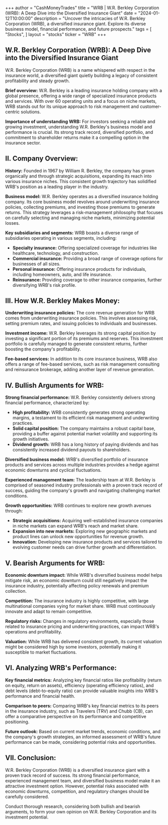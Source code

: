 +++
author = "CashMoneyTrades"
title = "WRB |  W.R. Berkley Corporation (WRB): A Deep Dive into the Diversified Insurance Giant"
date = "2024-01-12T10:00:00"
description = "Uncover the intricacies of W.R. Berkley Corporation (WRB), a diversified insurance giant. Explore its diverse business model, financial performance, and future prospects."
tags = [
"Stocks",
]
layout = "stocks"
ticker = "WRB"
+++
        


## W.R. Berkley Corporation (WRB): A Deep Dive into the Diversified Insurance Giant

W.R. Berkley Corporation (WRB) is a name whispered with respect in the insurance world, a diversified giant quietly building a legacy of consistent profitability and steady growth.

**Brief overview:** W.R. Berkley is a leading insurance holding company with a global presence, offering a wide range of specialized insurance products and services. With over 60 operating units and a focus on niche markets, WRB stands out for its unique approach to risk management and customer-centric solutions. 

**Importance of understanding WRB:**  For investors seeking a reliable and growing investment, understanding W.R. Berkley's business model and performance is crucial. Its strong track record, diversified portfolio, and commitment to shareholder returns make it a compelling option in the insurance sector. 

## II. Company Overview:

**History:**  Founded in 1967 by William R. Berkley, the company has grown organically and through strategic acquisitions, expanding its reach into various insurance niches. This consistent growth trajectory has solidified WRB's position as a leading player in the industry.

**Business model:** W.R. Berkley operates as a diversified insurance holding company. Its core business model revolves around underwriting insurance policies, collecting premiums, and investing those premiums to generate returns.  This strategy leverages a risk-management philosophy that focuses on carefully selecting and managing niche markets, minimizing potential losses. 

**Key subsidiaries and segments:**  WRB boasts a diverse range of subsidiaries operating in various segments, including:

* **Specialty insurance:**  Offering specialized coverage for industries like healthcare, technology, and construction.
* **Commercial insurance:**  Providing a broad range of coverage options for businesses of all sizes.
* **Personal insurance:**  Offering insurance products for individuals, including homeowners, auto, and life insurance.
* **Reinsurance:**  Providing coverage to other insurance companies, further diversifying WRB's risk profile.

## III. How W.R. Berkley Makes Money:

**Underwriting insurance policies:**  The core revenue generation for WRB comes from underwriting insurance policies. This involves assessing risk, setting premium rates, and issuing policies to individuals and businesses.

**Investment income:**  W.R. Berkley leverages its strong capital position by investing a significant portion of its premiums and reserves. This investment portfolio is carefully managed to generate consistent returns, further boosting the company's profitability. 

**Fee-based services:**  In addition to its core insurance business, WRB also offers a range of fee-based services, such as risk management consulting and reinsurance brokerage, adding another layer of revenue generation.

## IV. Bullish Arguments for WRB:

**Strong financial performance:** W.R. Berkley consistently delivers strong financial performance, characterized by:

* **High profitability:** WRB consistently generates strong operating margins, a testament to its efficient risk management and underwriting practices.
* **Solid capital position:** The company maintains a robust capital base, providing a buffer against potential market volatility and supporting its growth initiatives.
* **Dividend growth:**  WRB has a long history of paying dividends and has consistently increased dividend payouts to shareholders.

**Diversified business model:**  WRB's diversified portfolio of insurance products and services across multiple industries provides a hedge against economic downturns and cyclical fluctuations.

**Experienced management team:** The leadership team at W.R. Berkley is comprised of seasoned industry professionals with a proven track record of success, guiding the company's growth and navigating challenging market conditions.

**Growth opportunities:**  WRB continues to explore new growth avenues through:

* **Strategic acquisitions:**  Acquiring well-established insurance companies in niche markets can expand WRB's reach and market share.
* **Expansion into new markets:**  Exploring new geographic markets and product lines can unlock new opportunities for revenue growth.
* **Innovation:**  Developing new insurance products and services tailored to evolving customer needs can drive further growth and differentiation.

## V. Bearish Arguments for WRB:

**Economic downturn impact:**  While WRB's diversified business model helps mitigate risk, an economic downturn could still negatively impact the insurance industry, potentially affecting policy renewals and premium collection.

**Competition:**  The insurance industry is highly competitive, with large multinational companies vying for market share.  WRB must continuously innovate and adapt to remain competitive.

**Regulatory risks:**  Changes in regulatory environments, especially those related to insurance pricing and underwriting practices, can impact WRB's operations and profitability.

**Valuation:**  While WRB has delivered consistent growth, its current valuation might be considered high by some investors, potentially making it susceptible to market fluctuations.

## VI. Analyzing WRB's Performance:

**Key financial metrics:** Analyzing key financial ratios like profitability (return on equity, return on assets), efficiency (operating efficiency ratios), and debt levels (debt-to-equity ratio) can provide valuable insights into WRB's performance and financial health.

**Comparison to peers:**  Comparing WRB's key financial metrics to its peers in the insurance industry, such as Travelers (TRV) and Chubb (CB), can offer a comparative perspective on its performance and competitive positioning.

**Future outlook:**  Based on current market trends, economic conditions, and the company's growth strategies, an informed assessment of WRB's future performance can be made, considering potential risks and opportunities.

## VII. Conclusion:

W.R. Berkley Corporation (WRB) is a diversified insurance giant with a proven track record of success. Its strong financial performance, experienced management team, and diversified business model make it an attractive investment option. However, potential risks associated with economic downturns, competition, and regulatory changes should be carefully considered.

Conduct thorough research, considering both bullish and bearish arguments, to form your own opinion on W.R. Berkley Corporation and its investment potential. 

        